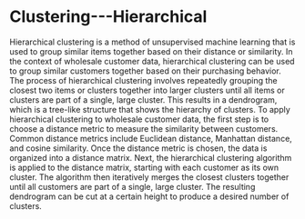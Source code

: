 # Clustering---Hierarchical
Hierarchical clustering is a method of unsupervised machine learning that is used to group similar items together based on their distance or similarity. In the context of wholesale customer data, hierarchical clustering can be used to group similar customers together based on their purchasing behavior.
The process of hierarchical clustering involves repeatedly grouping the closest two items or clusters together into larger clusters until all items or clusters are part of a single, large cluster. This results in a dendrogram, which is a tree-like structure that shows the hierarchy of clusters.
To apply hierarchical clustering to wholesale customer data, the first step is to choose a distance metric to measure the similarity between customers. Common distance metrics include Euclidean distance, Manhattan distance, and cosine similarity. Once the distance metric is chosen, the data is organized into a distance matrix.
Next, the hierarchical clustering algorithm is applied to the distance matrix, starting with each customer as its own cluster. The algorithm then iteratively merges the closest clusters together until all customers are part of a single, large cluster. The resulting dendrogram can be cut at a certain height to produce a desired number of clusters.
